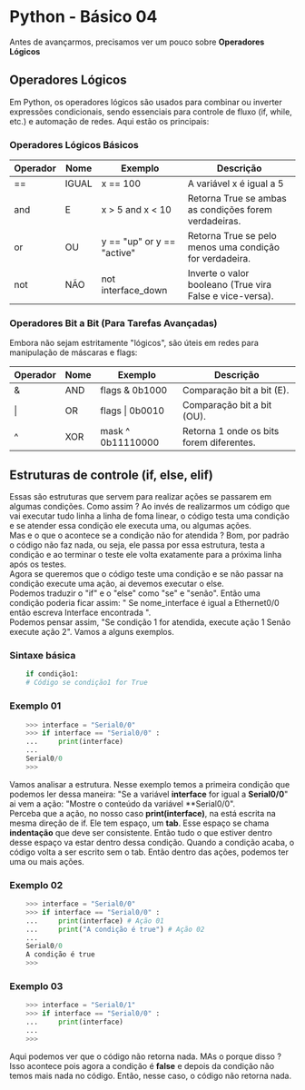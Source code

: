 # Python - Básico 04

Antes de avançarmos, precisamos ver um pouco sobre **Operadores Lógicos**

## Operadores Lógicos

Em Python, os operadores lógicos são usados para combinar ou inverter expressões condicionais, sendo essenciais para controle de fluxo (if, while, etc.) e automação de redes. Aqui estão os principais:

### Operadores Lógicos Básicos

| Operador	| Nome	| Exemplo	                 |  Descrição                                              |
|-----------|-------|----------------------------|---------------------------------------------------------|
|   ==      | IGUAL | x == 100                   | A variável x é igual a 5
|   and	    |  E    | x > 5 and x < 10           | Retorna True se ambas as condições forem verdadeiras.   |
|   or      |  OU   | y == "up" or y == "active" | Retorna True se pelo menos uma condição for verdadeira. |
|   not     |  NÃO  | not interface_down         | Inverte o valor booleano (True vira False e vice-versa).|  

### Operadores Bit a Bit (Para Tarefas Avançadas)

Embora não sejam estritamente "lógicos", são úteis em redes para manipulação de máscaras e flags:  

| Operador | Nome  |  Exemplo	        |  Descrição                               |
|----------|-------|--------------------|------------------------------------------|
|    &     |  AND  |  flags & 0b1000    |  Comparação bit a bit (E).               |
|    \|    |  OR   |  flags \| 0b0010	|  Comparação bit a bit (OU).              |
|    ^     |  XOR  |  mask ^ 0b11110000	|  Retorna 1 onde os bits forem diferentes.|

## Estruturas de controle (if, else, elif)

Essas são estruturas que servem para realizar ações se passarem em algumas condições. Como assim ? Ao invés de realizarmos um código que vai executar tudo linha a linha de foma linear, o código testa uma condição e se atender essa condição ele executa uma, ou algumas ações.  
Mas e o que o acontece se a condição não for atendida ? Bom, por padrão o código não faz nada, ou seja, ele passa por essa estrutura, testa a condição e ao terminar o teste ele volta exatamente para a próxima linha após os testes.  
Agora se queremos que o código teste uma condição e se não passar na condição execute uma ação, ai devemos executar o else.   
Podemos traduzir o "if" e o "else" como "se" e "senão". Então uma condição poderia ficar assim: " Se nome_interface é igual a Ethernet0/0 então escreva Interface encontrada ".  
Podemos pensar assim, "Se condição 1 for atendida, execute ação 1 Senão execute ação 2". Vamos a alguns exemplos.

### Sintaxe básica

```Python
    if condição1:
    # Código se condição1 for True
```   

### Exemplo 01

```Python
    >>> interface = "Serial0/0"
    >>> if interface == "Serial0/0" :
    ...     print(interface)
    ... 
    Serial0/0
    >>>
```  

Vamos analisar a estrutura. Nesse exemplo temos a primeira condição que podemos ler dessa maneira: "Se a variável **interface** for igual a **Serial0/0**" ai vem a ação: "Mostre o conteúdo da variável **Serial0/0".  
Perceba que a ação, no nosso caso **print(interface)**, na está escrita na mesma direção de if. Ele tem espaço, um **tab**. Esse espaço se chama **indentação** que deve ser consistente. Então tudo o que estiver dentro desse espaço va estar dentro dessa condição. Quando a condição acaba, o código volta a ser escrito sem o tab. Então dentro das ações, podemos ter uma ou mais ações.  

### Exemplo 02

```Python
    >>> interface = "Serial0/0"
    >>> if interface == "Serial0/0" :
    ...     print(interface) # Ação 01
    ...     print("A condição é true") # Ação 02
    ... 
    Serial0/0
    A condição é true
    >>>
```  

### Exemplo 03

```Python
    >>> interface = "Serial0/1"
    >>> if interface == "Serial0/0" :
    ...     print(interface)
    ... 
    >>>
```

Aqui podemos ver que o código não retorna nada. MAs o porque disso ?  
Isso acontece pois agora a condição é **false** e depois da condição não temos mais nada no código. Então, nesse caso, o código não retorna nada.  
